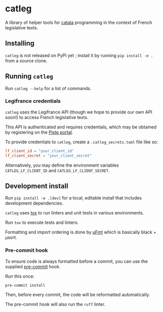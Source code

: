# catleg

A library of helper tools for [catala](https://catala-lang.org) programming in the context
of French legislative texts.

## Installing

`catleg` is not released on PyPI yet ; install it by running `pip install -e .` from a source clone.

## Running `catleg`

Run `catleg --help` for a list of commands.

### Legifrance credentials

`catleg` uses the Legifrance API (though we hope to provide our own API soon!) to access French legislative texts.

This API is authenticated and requires credentials, which may be obtained by registering on the
[Piste portal](https://developer.aife.economie.gouv.fr/).

To provide credentials to `catleg`, create a `.catleg_secrets.toml` file like so:

```toml
lf_client_id = "your_client_id"
lf_client_secret = "your_client_secret"
```

Alternatively, you may define the environment variables `CATLEG_LF_CLIENT_ID` and `CATLEG_LF_CLIENT_SECRET`.

## Development install

Run `pip install -e .[dev]` for a local, editable install that includes development dependencies.

`catleg` uses [tox](https://tox.wiki/en/latest/) to run linters and unit tests in various environments.

Run `tox` to execute tests and linters.

Formatting and import ordering is done by [µFmt](https://ufmt.omnilib.dev/en/stable/index.html) which is basically black + µsort.

### Pre-commit hook

To ensure code is always formatted before a commit, you can use the supplied [pre-commit](https://pre-commit.com) hook.

Run this once:

`pre-commit install`

Then, before every commit, the code will be reformatted automatically.

The pre-commit hook will also run the `ruff` linter.
